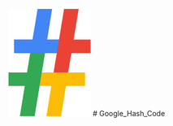 <img src="https://github.com/anuj0809/Google_Hash_Code/blob/master/icon.png" />  # Google_Hash_Code





